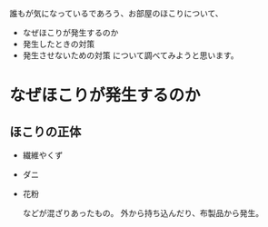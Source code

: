 誰もが気になっているであろう、お部屋のほこりについて、

- なぜほこりが発生するのか
- 発生したときの対策
- 発生させないための対策
  について調べてみようと思います。

# なぜほこりが発生するのか

## ほこりの正体

- 繊維やくず
- ダニ
- 花粉

  などが混ざりあったもの。
  外から持ち込んだり、布製品から発生。
